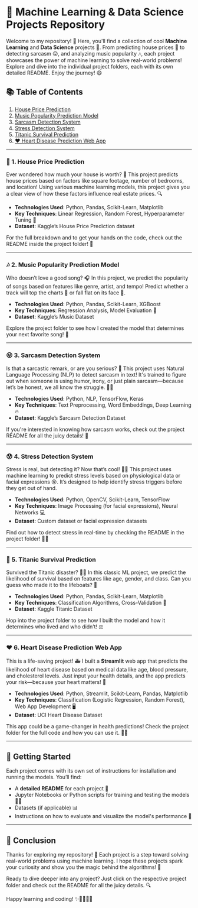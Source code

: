 # 🚀 Machine Learning & Data Science Projects Repository

Welcome to my repository! 🎉 Here, you'll find a collection of cool **Machine Learning** and **Data Science** projects 🎨. From predicting house prices 🏡 to detecting sarcasm 😜, and analyzing music popularity 🎶, each project showcases the power of machine learning to solve real-world problems! Explore and dive into the individual project folders, each with its own detailed README. Enjoy the journey! 😄

## 📚 Table of Contents
1. [House Price Prediction](https://github.com/codewithadvi/Machine-Learning-and-Data-Science-Projects/blob/main/House%20Price%20Prediction/house-price-prediction.ipynb)
2. [Music Popularity Prediction Model](https://github.com/codewithadvi/Machine-Learning-and-Data-Science-Projects/blob/main/Music%20Popularity%20Prediction%20Model/music-popularity-prediction%20(1).ipynb)
3. [Sarcasm Detection System](#sarcasm-detection-system)
4. [Stress Detection System](#stress-detection-system)
5. [Titanic Survival Prediction](#titanic-survival-prediction)
6. [❤️ Heart Disease Prediction Web App](#heart-disease-prediction-web-app)

---

### 🏡 1. **House Price Prediction**
Ever wondered how much your house is worth? 💸 This project predicts house prices based on factors like square footage, number of bedrooms, and location! Using various machine learning models, this project gives you a clear view of how these factors influence real estate prices. 🔍 

- **Technologies Used**: Python, Pandas, Scikit-Learn, Matplotlib
- **Key Techniques**: Linear Regression, Random Forest, Hyperparameter Tuning 🔧
- **Dataset**: Kaggle’s House Price Prediction dataset

For the full breakdown and to get your hands on the code, check out the README inside the project folder! 📄

---

### 🎶 2. **Music Popularity Prediction Model**
Who doesn’t love a good song? 🎧 In this project, we predict the popularity of songs based on features like genre, artist, and tempo! Predict whether a track will top the charts 🎤 or fall flat on its face 😬. 

- **Technologies Used**: Python, Pandas, Scikit-Learn, XGBoost
- **Key Techniques**: Regression Analysis, Model Evaluation 🧠
- **Dataset**: Kaggle’s Music Dataset

Explore the project folder to see how I created the model that determines your next favorite song! 🎵

---

### 😜 3. **Sarcasm Detection System**
Is that a sarcastic remark, or are you serious? 🤨 This project uses Natural Language Processing (NLP) to detect sarcasm in text! It's trained to figure out when someone is using humor, irony, or just plain sarcasm—because let’s be honest, we all know the struggle. 🤦‍♂️

- **Technologies Used**: Python, NLP, TensorFlow, Keras
- **Key Techniques**: Text Preprocessing, Word Embeddings, Deep Learning 🔥
- **Dataset**: Kaggle’s Sarcasm Detection Dataset

If you're interested in knowing how sarcasm works, check out the project README for all the juicy details! 💬

---

### 😰 4. **Stress Detection System**
Stress is real, but detecting it? Now that’s cool! 💆‍♂️ This project uses machine learning to predict stress levels based on physiological data or facial expressions 😵. It’s designed to help identify stress triggers before they get out of hand. 

- **Technologies Used**: Python, OpenCV, Scikit-Learn, TensorFlow
- **Key Techniques**: Image Processing (for facial expressions), Neural Networks 💻
- **Dataset**: Custom dataset or facial expression datasets

Find out how to detect stress in real-time by checking the README in the project folder! 🧘‍♀️

---

### 🚢 5. **Titanic Survival Prediction**
Survived the Titanic disaster? 🚢💔 In this classic ML project, we predict the likelihood of survival based on features like age, gender, and class. Can you guess who made it to the lifeboats? 🛶

- **Technologies Used**: Python, Pandas, Scikit-Learn, Matplotlib
- **Key Techniques**: Classification Algorithms, Cross-Validation 📝
- **Dataset**: Kaggle Titanic Dataset

Hop into the project folder to see how I built the model and how it determines who lived and who didn’t! ⚖️

---

### ❤️ 6. **Heart Disease Prediction Web App**
This is a life-saving project! 🚑 I built a **Streamlit** web app that predicts the likelihood of heart disease based on medical data like age, blood pressure, and cholesterol levels. Just input your health details, and the app predicts your risk—because your heart matters! 💖

- **Technologies Used**: Python, Streamlit, Scikit-Learn, Pandas, Matplotlib
- **Key Techniques**: Classification (Logistic Regression, Random Forest), Web App Development 🖥️
- **Dataset**: UCI Heart Disease Dataset

This app could be a game-changer in health predictions! Check the project folder for the full code and how you can use it. 👩‍⚕️

---

## 🚀 Getting Started
Each project comes with its own set of instructions for installation and running the models. You’ll find:
- A **detailed README** for each project 📖
- Jupyter Notebooks or Python scripts for training and testing the models 🧑‍💻
- Datasets (if applicable) 📊
- Instructions on how to evaluate and visualize the model's performance 👀

---

## 🎉 Conclusion
Thanks for exploring my repository! 🎉 Each project is a step toward solving real-world problems using machine learning. I hope these projects spark your curiosity and show you the magic behind the algorithms! 🔮 

Ready to dive deeper into any project? Just click on the respective project folder and check out the README for all the juicy details. 🔍

Happy learning and coding! ✨👨‍💻👩‍💻
